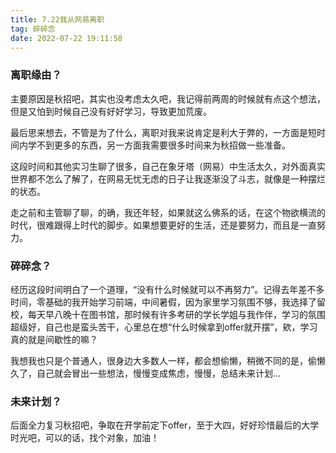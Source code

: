 ```yaml
---
title: 7.22我从网易离职
tag: 碎碎念
date: 2022-07-22 19:11:58
---
```


### 离职缘由？

主要原因是秋招吧，其实也没考虑太久吧，我记得前两周的时候就有点这个想法，但是又怕到时候自己没有好好学习，导致更加荒废。

最后思来想去，不管是为了什么，离职对我来说肯定是利大于弊的，一方面是短时间内学不到更多的东西，另一方面我需要很多时间来为秋招做一些准备。

这段时间和其他实习生聊了很多，自己在象牙塔（网易）中生活太久，对外面真实世界都不怎么了解了，在网易无忧无虑的日子让我逐渐没了斗志，就像是一种摆烂的状态。

走之前和主管聊了聊，的确，我还年轻，如果就这么佛系的话，在这个物欲横流的时代，很难跟得上时代的脚步。如果想要更好的生活，还是要努力，而且是一直努力。

### 碎碎念？

经历这段时间明白了一个道理，“没有什么时候就可以不再努力”。记得去年差不多时间，零基础的我开始学习前端，中间暑假，因为家里学习氛围不够，我选择了留校，每天早八晚十在图书馆，那时候有许多考研的学长学姐与我作伴，学习的氛围超级好，自己也是蛮头苦干，心里总在想“什么时候拿到offer就开摆”，欸，学习真的就是间歇性的嘛？

我想我也只是个普通人，很身边大多数人一样，都会想偷懒，稍微不同的是，偷懒久了，自己就会冒出一些想法，慢慢变成焦虑，慢慢，总结未来计划...

### 未来计划？

后面全力复习秋招吧，争取在开学前定下offer，至于大四，好好珍惜最后的大学时光吧，可以的话，找个对象，加油！



